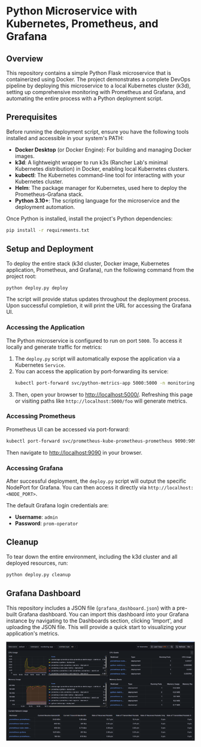 # Python Microservice with Kubernetes, Prometheus, and Grafana

## Overview
This repository contains a simple Python Flask microservice that is containerized using Docker. The project demonstrates a complete DevOps pipeline by deploying this microservice to a local Kubernetes cluster (k3d), setting up comprehensive monitoring with Prometheus and Grafana, and automating the entire process with a Python deployment script.

## Prerequisites
Before running the deployment script, ensure you have the following tools installed and accessible in your system's PATH:

*   **Docker Desktop** (or Docker Engine): For building and managing Docker images.
*   **k3d**: A lightweight wrapper to run k3s (Rancher Lab's minimal Kubernetes distribution) in Docker, enabling local Kubernetes clusters.
*   **kubectl**: The Kubernetes command-line tool for interacting with your Kubernetes cluster.
*   **Helm**: The package manager for Kubernetes, used here to deploy the Prometheus-Grafana stack.
*   **Python 3.10+**: The scripting language for the microservice and the deployment automation.

Once Python is installed, install the project's Python dependencies:

```bash
pip install -r requirements.txt
```

## Setup and Deployment

To deploy the entire stack (k3d cluster, Docker image, Kubernetes application, Prometheus, and Grafana), run the following command from the project root:

```bash
python deploy.py deploy
```

The script will provide status updates throughout the deployment process. Upon successful completion, it will print the URL for accessing the Grafana UI.

### Accessing the Application
The Python microservice is configured to run on port `5000`. To access it locally and generate traffic for metrics:

1.  The `deploy.py` script will automatically expose the application via a Kubernetes `Service`.
2.  You can access the application by port-forwarding its service:
    ```bash
    kubectl port-forward svc/python-metrics-app 5000:5000 -n monitoring-app
    ```
3.  Then, open your browser to [http://localhost:5000/](http://localhost:5000/). Refreshing this page or visiting paths like `http://localhost:5000/foo` will generate metrics.

### Accessing Prometheus
Prometheus UI can be accessed via port-forward:

```bash
kubectl port-forward svc/prometheus-kube-prometheus-prometheus 9090:9090 -n monitoring-app
```
Then navigate to [http://localhost:9090](http://localhost:9090) in your browser.

### Accessing Grafana
After successful deployment, the `deploy.py` script will output the specific NodePort for Grafana. You can then access it directly via `http://localhost:<NODE_PORT>`.

The default Grafana login credentials are:
*   **Username**: `admin`
*   **Password**: `prom-operator`

## Cleanup
To tear down the entire environment, including the k3d cluster and all deployed resources, run:

```bash
python deploy.py cleanup
```

## Grafana Dashboard
This repository includes a JSON file (`grafana_dashboard.json`) with a pre-built Grafana dashboard. You can import this dashboard into your Grafana instance by navigating to the Dashboards section, clicking 'Import', and uploading the JSON file. This will provide a quick start to visualizing your application's metrics. 

![Dashboard Example](Capture.PNG) 